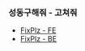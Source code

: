 
###  성동구해줘 - 고쳐줘
- [FixPlz - FE](https://github.com/fixplzz/fixplz-FE)
- [FixPlz - BE](https://github.com/fixplzz/fixplz-BE)
